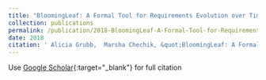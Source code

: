 ```yaml
---
title: "BloomingLeaf: A Formal Tool for Requirements Evolution over Time"
collection: publications
permalink: /publication/2018-BloomingLeaf-A-Formal-Tool-for-Requirements-Evolution-over-Time
date: 2018
citation: ' Alicia Grubb,  Marsha Chechik, &quot;BloomingLeaf: A Formal Tool for Requirements Evolution over Time.&quot;, 2018.'
---
```

Use [Google Scholar](https://scholar.google.com/scholar?q=BloomingLeaf:+A+Formal+Tool+for+Requirements+Evolution+over+Time){:target="_blank"} for full citation